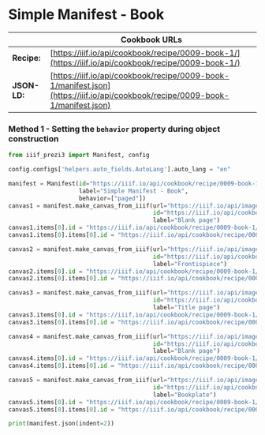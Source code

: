 # Simple Manifest - Book
|              | **Cookbook URLs**                                                                                                              |
|--------------|--------------------------------------------------------------------------------------------------------------------------------|
| **Recipe:**  | [https://iiif.io/api/cookbook/recipe/0009-book-1/](https://iiif.io/api/cookbook/recipe/0009-book-1/)                           |
| **JSON-LD:** | [https://iiif.io/api/cookbook/recipe/0009-book-1/manifest.json](https://iiif.io/api/cookbook/recipe/0009-book-1/manifest.json) |

### Method 1 - Setting the `behavior` property during object construction
```python
from iiif_prezi3 import Manifest, config

config.configs['helpers.auto_fields.AutoLang'].auto_lang = "en"

manifest = Manifest(id="https://iiif.io/api/cookbook/recipe/0009-book-1/manifest.json",
                    label="Simple Manifest - Book",
                    behavior=["paged"])
canvas1 = manifest.make_canvas_from_iiif(url="https://iiif.io/api/image/3.0/example/reference/59d09e6773341f28ea166e9f3c1e674f-gallica_ark_12148_bpt6k1526005v_f18",
                                         id="https://iiif.io/api/cookbook/recipe/0009-book-1/canvas/p1",
                                         label="Blank page")
canvas1.items[0].id = "https://iiif.io/api/cookbook/recipe/0009-book-1/page/p1/1"
canvas1.items[0].items[0].id = "https://iiif.io/api/cookbook/recipe/0009-book-1/annotation/p0001-image"

canvas2 = manifest.make_canvas_from_iiif(url="https://iiif.io/api/image/3.0/example/reference/59d09e6773341f28ea166e9f3c1e674f-gallica_ark_12148_bpt6k1526005v_f19",
                                         id="https://iiif.io/api/cookbook/recipe/0009-book-1/canvas/p2",
                                         label="Frontispiece")
canvas2.items[0].id = "https://iiif.io/api/cookbook/recipe/0009-book-1/page/p2/1"
canvas2.items[0].items[0].id = "https://iiif.io/api/cookbook/recipe/0009-book-1/annotation/p0002-image"

canvas3 = manifest.make_canvas_from_iiif(url="https://iiif.io/api/image/3.0/example/reference/59d09e6773341f28ea166e9f3c1e674f-gallica_ark_12148_bpt6k1526005v_f20",
                                         id="https://iiif.io/api/cookbook/recipe/0009-book-1/canvas/p3",
                                         label="Title page")
canvas3.items[0].id = "https://iiif.io/api/cookbook/recipe/0009-book-1/page/p3/1"
canvas3.items[0].items[0].id = "https://iiif.io/api/cookbook/recipe/0009-book-1/annotation/p0003-image"

canvas4 = manifest.make_canvas_from_iiif(url="https://iiif.io/api/image/3.0/example/reference/59d09e6773341f28ea166e9f3c1e674f-gallica_ark_12148_bpt6k1526005v_f21",
                                         id="https://iiif.io/api/cookbook/recipe/0009-book-1/canvas/p4",
                                         label="Blank page")
canvas4.items[0].id = "https://iiif.io/api/cookbook/recipe/0009-book-1/page/p4/1"
canvas4.items[0].items[0].id = "https://iiif.io/api/cookbook/recipe/0009-book-1/annotation/p0004-image"

canvas5 = manifest.make_canvas_from_iiif(url="https://iiif.io/api/image/3.0/example/reference/59d09e6773341f28ea166e9f3c1e674f-gallica_ark_12148_bpt6k1526005v_f22",
                                         id="https://iiif.io/api/cookbook/recipe/0009-book-1/canvas/p5",
                                         label="Bookplate")
canvas5.items[0].id = "https://iiif.io/api/cookbook/recipe/0009-book-1/page/p5/1"
canvas5.items[0].items[0].id = "https://iiif.io/api/cookbook/recipe/0009-book-1/annotation/p0005-image"

print(manifest.json(indent=2))
```
